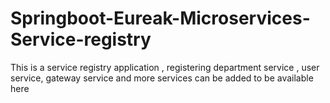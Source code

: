 # Springboot-Eureak-Microservices-Service-registry
This is a service registry application  , registering department service , user service, gateway service and more services can be added to be available here
